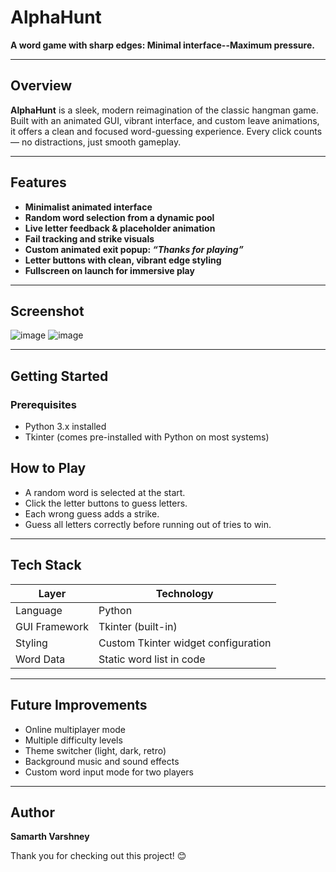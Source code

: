 # AlphaHunt

**A word game with sharp edges: Minimal interface--Maximum pressure.**

---

## Overview

**AlphaHunt** is a sleek, modern reimagination of the classic hangman game. Built with an animated GUI, vibrant interface, and custom leave animations, it offers a clean and focused word-guessing experience. Every click counts — no distractions, just smooth gameplay.

---

## Features

-  **Minimalist animated interface**
-  **Random word selection from a dynamic pool**
-  **Live letter feedback & placeholder animation**
-  **Fail tracking and strike visuals**
-  **Custom animated exit popup: _“Thanks for playing”_**
-  **Letter buttons with clean, vibrant edge styling**
-  **Fullscreen on launch for immersive play**

---

## Screenshot
![image](https://github.com/user-attachments/assets/f603e7ae-70b8-47c4-8e2b-36b9b664812e)
![image](https://github.com/user-attachments/assets/3f105076-c886-411d-9fc2-43e3456d0609)

---

## Getting Started

### Prerequisites
- Python 3.x installed  
- Tkinter (comes pre-installed with Python on most systems)

## How to Play

- A random word is selected at the start.
- Click the letter buttons to guess letters.
- Each wrong guess adds a strike.
- Guess all letters correctly before running out of tries to win.

---

## Tech Stack

| Layer         | Technology        |
|---------------|-------------------|
| Language      | Python            |
| GUI Framework | Tkinter (built-in)|
| Styling       | Custom Tkinter widget configuration |
| Word Data     | Static word list in code |

---

## Future Improvements

-  Online multiplayer mode
-  Multiple difficulty levels
-  Theme switcher (light, dark, retro)
-  Background music and sound effects
-  Custom word input mode for two players

---

##  Author
**Samarth Varshney**

Thank you for checking out this project! 😊
